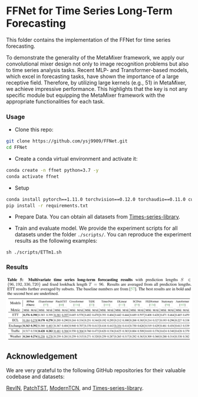 # FFNet for Time Series Long-Term Forecasting

This folder contains the implementation of the FFNet for time series forecasting.

To demonstrate the generality of the MetaMixer framework, we apply our convolutional mixer design not only to image recognition problems but also to time series analysis tasks. Recent MLP- and Transformer-based models, which excel in forecasting tasks, have shown the importance of a large receptive field. Therefore, by utilizing large kernels (e.g., 51) in MetaMixer, we achieve impressive performance. This highlights that the key is not any specific module but equipping the MetaMixer framework with the appropriate functionalities for each task.


### Usage

- Clone this repo:

```bash
git clone https://github.com/ysj9909/FFNet.git
cd FFNet
```

- Create a conda virtual environment and activate it:

```bash
conda create -n ffnet python=3.7 -y
conda activate ffnet
```

- Setup

```bash
conda install pytorch==1.11.0 torchvision==0.12.0 torchaudio==0.11.0 cudatoolkit=11.3 -c pytorch
pip install -r requirements.txt
```

- Prepare Data. You can obtain all datasets from [Times-series-library](https://github.com/thuml/Time-Series-Library).

- Train and evaluate model. We provide the experiment scripts for all datasets under the folder `./scripts/`. You can reproduce the experiment results as the following examples:
```
sh ./scripts/ETTm1.sh
```


### Results
![forecasting_results](https://github.com/ysj9909/FFNet/blob/main/docs/forecasting_results.png)


## Acknowledgement

We are very grateful to the following GitHub repositories for their valuable codebase and datasets:

[RevIN](https://github.com/ts-kim/RevIN), [PatchTST](https://github.com/PatchTST/PatchTST), [ModernTCN](https://github.com/luodhhh/ModernTCN), and [Times-series-library](https://github.com/thuml/Time-Series-Library).

